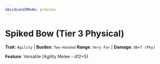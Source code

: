 ```yaml
---
obsidianUIMode: preview
---
```

# Spiked Bow (Tier 3 Physical)

**Trait**: `Agility` | **Burden**: `Two-Handed`
**Range**: `Very Far` | **Damage**: `d6+7 (Phy)`

**Feature**: Versatile (Agility Melee - d12+5)
